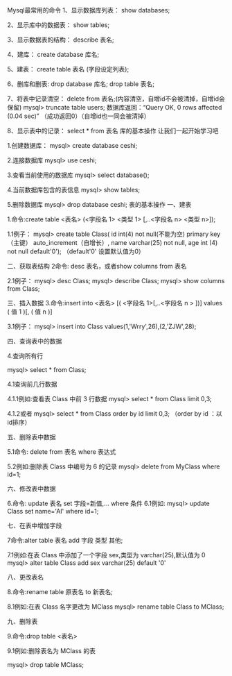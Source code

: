 Mysql最常用的命令
1、显示数据库列表：
show databases;

2、显示库中的数据表：
show tables;

3、显示数据表的结构：
describe 表名;

4、建库：
create database 库名;

5、建表：
create table 表名 (字段设定列表);

6、删库和删表:
drop database 库名;
drop table 表名;

7、将表中记录清空：
delete from 表名;(内容清空，自增id不会被清掉，自增id会保留)
mysql> truncate table users;
数据库返回：“Query OK, 0 rows affected (0.04 sec)”
（成功返回0）（自增id也一同会被清掉）

8、显示表中的记录：
select * from 表名
库的基本操作
让我们一起开始学习吧

1.创建数据库：
mysql> create database ceshi;

2.连接数据库
mysql> use ceshi;

3.查看当前使用的数据库
mysql> select database();

4.当前数据库包含的表信息
mysql> show tables; 

5.删除数据库
mysql> drop database ceshi;
表的基本操作
一、建表

1.命令:create table <表名> (<字段名 1> <类型 1> [,..<字段名 n> <类型 n>]);

1.1例子：
mysql> create table Class(
id int(4) not null(不能为空) primary key（主键） auto_increment（自增长）, 
name varchar(25) not null, 
age int (4) not null default'0');    （default'0' 设置默认值为0）

二、获取表结构
2命令: desc 表名，或者show columns from 表名

2.1例子：
mysql> desc Class;
mysql> describe Class;
mysql> show columns from Class;

三、插入数据
3.命令:insert into <表名> [( <字段名 1>[,..<字段名 n > ])] values ( 值 1 )[, ( 值 n )]

3.1例子：
mysql> insert into Class values(1,'Wrry',26),(2,'ZJW',28);

四、查询表中的数据

4.查询所有行

mysql> select * from Class;

4.1查询前几行数据

4.1.1例如:查看表 Class 中前 3 行数据
mysql> select * from Class limit 0,3;

4.1.2或者
mysql> select * from Class order by id limit 0,3;    （order by id  ：以id排序）

五、删除表中数据

5.1命令:
delete from 表名 where 表达式

5.2例如:删除表 Class 中编号为 6 的记录
mysql> delete from MyClass where id=1;

六、修改表中数据

6.命令:
update 表名 set 字段=新值,... where 条件
6.1例如:
mysql> update Class set name='AI' where id=1;

七、在表中增加字段

7命令:alter table 表名 add 字段 类型 其他;

7.1例如:在表 Class 中添加了一个字段 sex,类型为 varchar(25),默认值为 0
mysql> alter table Class add sex varchar(25) default '0'

八、更改表名

8.命令:rename table 原表名 to 新表名;

8.1例如:在表 Class 名字更改为 MClass
mysql> rename table Class to MClass;

九、删除表

9.命令:drop table <表名>

9.1例如:删除表名为 MClass 的表

mysql> drop table MClass;
